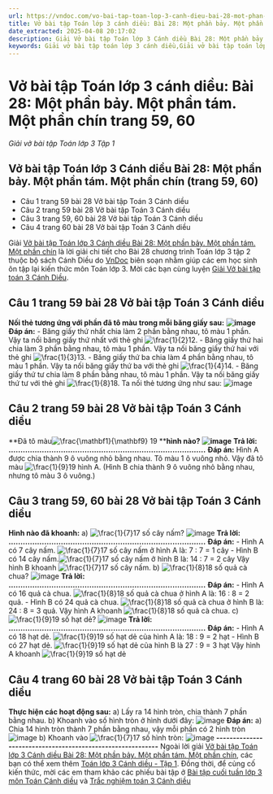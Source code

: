 ```yaml
---
url: https://vndoc.com/vo-bai-tap-toan-lop-3-canh-dieu-bai-28-mot-phan-bay-mot-phan-tam-mot-phan-chin-trang-59-60-307902
title: Vở bài tập Toán lớp 3 cánh diều: Bài 28: Một phần bảy. Một phần tám. Một phần chín trang 59, 60 - Giải vở bài tập Toán lớp 3 Tập 1 - VnDoc.com
date_extracted: 2025-04-08 20:17:02
description: Giải Vở bài tập Toán lớp 3 Cánh diều Bài 28: Một phần bảy. Một phần tám. Một phần chín (trang 59, 60), luyện giải bài tập Toán lớp 3 ngắn gọn, dễ hiểu. Mời các em cùng theo dõi.
keywords: Giải vở bài tập toán lớp 3 cánh diều,Giải vở bài tập toán lớp 3 cánh diều bài 28,Giải vở bài tập toán lớp 3 cánh diều bài 28 một phần bảy một phần tám một phần chín,Giải vở bài tập toán lớp 3 cánh diều bài 28 một phần bảy một phần tám một phần chín trang 59,Giải vở bài tập toán lớp 3 cánh diều bài 28 một phần bảy một phần tám một phần chín trang 60
---
```


# Vở bài tập Toán lớp 3 cánh diều: Bài 28: Một phần bảy. Một phần tám. Một phần chín trang 59, 60
 _Giải vở bài tập Toán lớp 3 Tập 1_
## Vở bài tập Toán lớp 3 Cánh diều Bài 28: Một phần bảy. Một phần tám. Một phần chín \(trang 59, 60\)
  * Câu 1 trang 59 bài 28 Vở bài tập Toán 3 Cánh diều
  * Câu 2 trang 59 bài 28 Vở bài tập Toán 3 Cánh diều 
  * Câu 3 trang 59, 60 bài 28 Vở bài tập Toán 3 Cánh diều 
  * Câu 4 trang 60 bài 28 Vở bài tập Toán 3 Cánh diều 

Giải [Vở bài tập Toán lớp 3 Cánh diều Bài 28: Một phần bảy. Một phần tám. Một phần chín](<https://vndoc.com/vo-bai-tap-toan-lop-3-canh-dieu-bai-28-mot-phan-bay-mot-phan-tam-mot-phan-chin-trang-59-60-307902>) là lời giải chi tiết cho Bài 28 chương trình Toán lớp 3 tập 2 thuộc bộ sách Cánh Diều do [VnDoc](<https://vndoc.com/>) biên soạn nhằm giúp các em học sinh ôn tập lại kiến thức môn Toán lớp 3. Mời các bạn cùng luyện [Giải Vở bài tập toán 3 Cánh Diều](<https://vndoc.com/vo-bai-tap-toan-lop-3-canh-dieu>).
## **Câu 1 trang 59 bài 28 Vở bài tập Toán 3 Cánh diều**
**Nối thẻ tương ứng với phần đã tô màu trong mỗi băng giấy sau:**
**![image](https://i.vdoc.vn/data/image/2023/10/27/Picture1-4.png)**
**Đáp án:**
\- Băng giấy thứ nhất chia làm 2 phần bằng nhau, tô màu 1 phần. Vậy ta nối băng giấy thứ nhất với thẻ ghi ![\\frac{1}{2}](https://i.vdoc.vn/data/image/blank.png)12.
\- Băng giấy thứ hai chia làm 3 phần bằng nhau, tô màu 1 phần. Vậy ta nối băng giấy thứ hai với thẻ ghi ![\\frac{1}{3}](https://i.vdoc.vn/data/image/blank.png)13.
\- Băng giấy thứ ba chia làm 4 phần bằng nhau, tô màu 1 phần. Vậy ta nối băng giấy thứ ba với thẻ ghi ![\\frac{1}{4}](https://i.vdoc.vn/data/image/blank.png)14.
\- Băng giấy thứ tư chia làm 8 phần bằng nhau, tô màu 1 phần. Vậy ta nối băng giấy thứ tư với thẻ ghi ![\\frac{1}{8}](https://i.vdoc.vn/data/image/blank.png)18.
Ta nối thẻ tương ứng như sau:
![image](https://i.vdoc.vn/data/image/2023/10/27/Picture2-4.png)
## **Câu 2 trang 59 bài 28 Vở bài tập Toán 3 Cánh diều**
**Đã tô màu![\\frac{\\mathbf1}{\\mathbf9}](https://i.vdoc.vn/data/image/blank.png) 19 ****hình nào?**
**![image](https://i.vdoc.vn/data/image/2023/10/27/Picture3-4.png)**
**Trả lời: ………………………………………………………………………..**
**Đáp án:**
Hình A được chia thành 9 ô vuông nhỏ bằng nhau. Tô màu 1 ô vuông nhỏ. Vậy đã tô màu ![\\frac{1}{9}](https://i.vdoc.vn/data/image/blank.png)19 hình A.
\(Hình B chia thành 9 ô vuông nhỏ bằng nhau, nhưng tô màu 3 ô vuông.\)
## **Câu 3 trang 59, 60 bài 28 Vở bài tập Toán 3 Cánh diều**
**Hình nào đã khoanh:**
a\) ![\\frac{1}{7}](https://i.vdoc.vn/data/image/blank.png)17 số cây nấm?
![image](https://i.vdoc.vn/data/image/2023/10/27/Picture4-4.png)
**Trả lời: ………………………………………………………………………..**
**Đáp án:**
\- Hình A có 7 cây nấm. ![\\frac{1}{7}](https://i.vdoc.vn/data/image/blank.png)17 số cây nấm ở hình A là: 7 : 7 = 1 cây
\- Hình B có 14 cây nấm.![\\frac{1}{7}](https://i.vdoc.vn/data/image/blank.png)17 số cây nấm ở hình B là: 14 : 7 = 2 cây
Vậy hình B khoanh ![\\frac{1}{7}](https://i.vdoc.vn/data/image/blank.png)17 số cây nấm.
b\) ![\\frac{1}{8}](https://i.vdoc.vn/data/image/blank.png)18 số quả cà chua?
![image](https://i.vdoc.vn/data/image/2023/10/27/Picture5-4.png)
**Trả lời: ………………………………………………………………………..**
**Đáp án:**
\- Hình A có 16 quả cà chua. ![\\frac{1}{8}](https://i.vdoc.vn/data/image/blank.png)18 số quả cà chua ở hình A là: 16 : 8 = 2 quả.
\- Hình B có 24 quả cà chua. ![\\frac{1}{8}](https://i.vdoc.vn/data/image/blank.png)18 số quả cà chua ở hình B là: 24 : 8 = 3 quả.
Vậy hình A khoanh ![\\frac{1}{8}](https://i.vdoc.vn/data/image/blank.png)18 số quả cà chua.
c\) ![\\frac{1}{9}](https://i.vdoc.vn/data/image/blank.png)19 số hạt dẻ?
![image](https://i.vdoc.vn/data/image/2023/10/27/Picture6-3.png)
**Trả lời: ………………………………………………………………………..**
**Đáp án:**
\- Hình A có 18 hạt dẻ. ![\\frac{1}{9}](https://i.vdoc.vn/data/image/blank.png)19 số hạt dẻ của hình A là: 18 : 9 = 2 hạt
\- Hình B có 27 hạt dẻ. ![\\frac{1}{9}](https://i.vdoc.vn/data/image/blank.png)19 số hạt dẻ của hình B là 27 : 9 = 3 hạt
Vậy hình A khoanh ![\\frac{1}{9}](https://i.vdoc.vn/data/image/blank.png)19 số hạt dẻ
## **Câu 4 trang 60 bài 28 Vở bài tập Toán 3 Cánh diều**
**Thực hiện các hoạt động sau:**
a\) Lấy ra 14 hình tròn, chia thành 7 phần bằng nhau.
b\) Khoanh vào số hình tròn ở hình dưới đây:
![image](https://i.vdoc.vn/data/image/2023/10/27/Picture7-2.png)
**Đáp án:**
a\) Chia 14 hình tròn thành 7 phần bằng nhau, vậy mỗi phần có 2 hình tròn
![image](https://i.vdoc.vn/data/image/2023/10/27/Picture8-2.png)
b\) Khoanh vào ![\\frac{1}{7}](https://i.vdoc.vn/data/image/blank.png)17 số hình tròn:
![image](https://i.vdoc.vn/data/image/2023/10/27/Picture9-2.png)
**\-----------------------------------------------------------**
Ngoài lời giải [Vở bài tập Toán lớp 3 Cánh diều Bài 28: Một phần bảy. Một phần tám. Một phần chín](<https://vndoc.com/vo-bai-tap-toan-lop-3-canh-dieu-bai-28-mot-phan-bay-mot-phan-tam-mot-phan-chin-trang-59-60-307902>), các bạn có thể xem thêm [Toán lớp 3 Cánh diều - Tập 1](<https://vndoc.com/toan-lop-3-cd>). Đồng thời, để củng cố kiến thức, mời các em tham khảo các phiếu bài tập ở [Bài tập cuối tuần lớp 3 môn Toán Cánh diều](<https://vndoc.com/bai-tap-cuoi-tuan-lop3>) và [Trắc nghiệm toán 3 Cánh diều](<https://vndoc.com/test-toan-lop3>)
